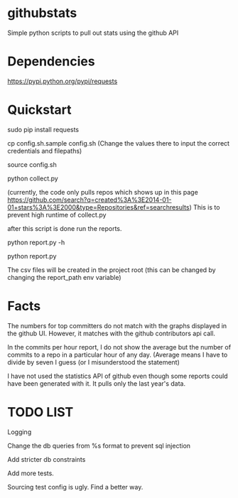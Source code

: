 githubstats
===========

Simple python scripts to pull out stats using the github API

Dependencies
============

https://pypi.python.org/pypi/requests

Quickstart
==========
sudo pip install requests

cp config.sh.sample config.sh (Change the values there to input the correct credentials and filepaths)

source config.sh

python collect.py 

(currently, the code only pulls repos which shows up in this page https://github.com/search?q=created%3A%3E2014-01-01+stars%3A%3E2000&type=Repositories&ref=searchresults) This is to prevent high runtime of collect.py

after this script is done run the reports.

python report.py -h

python report.py

The csv files will be created in the project root (this can be changed by changing the report_path env variable)

Facts
=====

The numbers for top committers do not match with the graphs displayed in the github UI. However, it matches with the github contributors api call.

In the commits per hour report, I do not show the average but the number of commits to a repo in a particular hour of any day.
(Average means I have to divide by seven I guess (or I misunderstood the statement)

I have not used the statistics API of github even though some reports could have been generated with it.
It pulls only the last year's data.

TODO LIST
=========

Logging

Change the db queries from %s format to prevent sql injection

Add stricter db constraints

Add more tests.

Sourcing test config is ugly. Find a better way.
